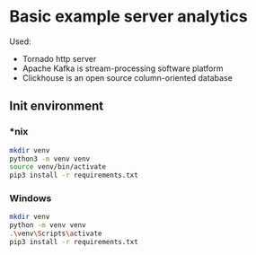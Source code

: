 # Basic example server analytics

Used:
 - Tornado http server
 - Apache Kafka is stream-processing software platform
 - Clickhouse is an open source column-oriented database


## Init environment 
### *nix
```bash
mkdir venv
python3 -m venv venv
source venv/bin/activate
pip3 install -r requirements.txt
```

### Windows
```bash
mkdir venv
python -m venv venv
.\venv\Scripts\activate
pip3 install -r requirements.txt
```
